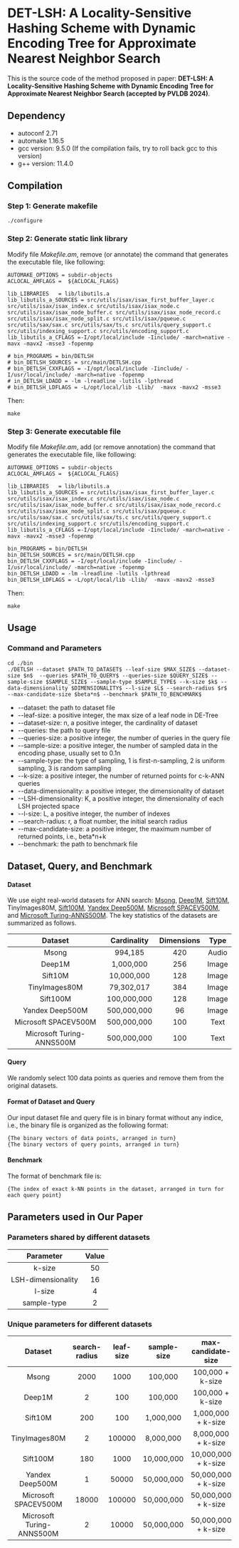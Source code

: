 # DET-LSH: A Locality-Sensitive Hashing Scheme with Dynamic Encoding Tree for Approximate Nearest Neighbor Search

This is the source code of the method proposed in paper: **DET-LSH: A Locality-Sensitive Hashing Scheme with Dynamic Encoding Tree for Approximate Nearest Neighbor Search (accepted by PVLDB 2024)**.

## Dependency

+ autoconf 2.71
+ automake 1.16.5
+ gcc version: 9.5.0 (If the compilation fails, try to roll back gcc to this version)
+ g++ version: 11.4.0

## Compilation

### Step 1: Generate makefile

```
./configure
```

### Step 2: Generate static link library

Modify file *Makefile.am*, remove (or annotate) the command that generates the executable file, like following:

```
AUTOMAKE_OPTIONS = subdir-objects
ACLOCAL_AMFLAGS =  ${ACLOCAL_FLAGS}

lib_LIBRARIES	= lib/libutils.a
lib_libutils_a_SOURCES = src/utils/isax/isax_first_buffer_layer.c src/utils/isax/isax_index.c src/utils/isax/isax_node.c src/utils/isax/isax_node_buffer.c src/utils/isax/isax_node_record.c src/utils/isax/isax_node_split.c src/utils/isax/pqueue.c src/utils/sax/sax.c src/utils/sax/ts.c src/utils/query_support.c src/utils/indexing_support.c src/utils/encoding_support.c
lib_libutils_a_CFLAGS =-I/opt/local/include -Iinclude/ -march=native -mavx -mavx2 -msse3 -fopenmp

# bin_PROGRAMS = bin/DETLSH
# bin_DETLSH_SOURCES = src/main/DETLSH.cpp
# bin_DETLSH_CXXFLAGS = -I/opt/local/include -Iinclude/ -I/usr/local/include/ -march=native -fopenmp
# in_DETLSH_LDADD = -lm -lreadline -lutils -lpthread
# bin_DETLSH_LDFLAGS = -L/opt/local/lib -Llib/  -mavx -mavx2 -msse3
```

Then:

```
make
```

### Step 3: Generate executable file

Modify file *Makefile.am*, add (or remove annotation) the command that generates the executable file, like following:

```
AUTOMAKE_OPTIONS = subdir-objects
ACLOCAL_AMFLAGS =  ${ACLOCAL_FLAGS}

lib_LIBRARIES	= lib/libutils.a
lib_libutils_a_SOURCES = src/utils/isax/isax_first_buffer_layer.c src/utils/isax/isax_index.c src/utils/isax/isax_node.c src/utils/isax/isax_node_buffer.c src/utils/isax/isax_node_record.c src/utils/isax/isax_node_split.c src/utils/isax/pqueue.c src/utils/sax/sax.c src/utils/sax/ts.c src/utils/query_support.c src/utils/indexing_support.c src/utils/encoding_support.c
lib_libutils_a_CFLAGS =-I/opt/local/include -Iinclude/ -march=native -mavx -mavx2 -msse3 -fopenmp

bin_PROGRAMS = bin/DETLSH
bin_DETLSH_SOURCES = src/main/DETLSH.cpp
bin_DETLSH_CXXFLAGS = -I/opt/local/include -Iinclude/ -I/usr/local/include/ -march=native -fopenmp
bin_DETLSH_LDADD = -lm -lreadline -lutils -lpthread
bin_DETLSH_LDFLAGS = -L/opt/local/lib -Llib/  -mavx -mavx2 -msse3
```

Then:

```
make
```

## Usage

### Command and Parameters

```
cd ./bin
./DETLSH --dataset $PATH_TO_DATASET$ --leaf-size $MAX_SIZE$ --dataset-size $n$  --queries $PATH_TO_QUERY$ --queries-size $QUERY_SIZE$ --sample-size $SAMPLE_SIZE$ --sample-type $SAMPLE_TYPE$ --k-size $k$ --data-dimensionality $DIMENSIONALITY$ --l-size $L$ --search-radius $r$ --max-candidate-size $beta*n$ --benchmark $PATH_TO_BENCHMARK$
```

+ --dataset: the path to dataset file
+ --leaf-size: a positive integer, the max size of a leaf node in DE-Tree
+ --dataset-size: n, a positive integer, the cardinality of dataset
+ --queries: the path to query file 
+ --queries-size: a positive integer, the number of queries in the query file
+ --sample-size: a positive integer, the number of sampled data in the encoding phase, usually set to 0.1n
+ --sample-type: the type of sampling, 1 is first-n-sampling, 2 is uniform sampling, 3 is random sampling
+ --k-size: a positive integer, the number of returned points for c-k-ANN queries
+ --data-dimensionality: a positive integer, the dimensionality of dataset
+ --LSH-dimensionality: K, a positive integer, the dimensionality of each LSH projected space
+ --l-size: L, a positive integer, the number of indexes
+ --search-radius: r, a float number, the initial search radius
+ --max-candidate-size: a positive integer, the maximum number of returned points, i.e., beta*n+k
+ --benchmark: the path to benchmark file

## Dataset, Query, and Benchmark

#### Dataset

We use eight real-world datasets for ANN search: [Msong](https://www.cse.cuhk.edu.hk/systems/hash/gqr/datasets.html), [Deep1M](https://www.cse.cuhk.edu.hk/systems/hash/gqr/datasets.html), [Sift10M](http://corpus-texmex.irisa.fr/), TinyImages80M, [Sift100M](http://corpus-texmex.irisa.fr/), [Yandex Deep500M](https://big-ann-benchmarks.com/neurips21.html), [Microsoft SPACEV500M](https://big-ann-benchmarks.com/neurips21.html), and [Microsoft Turing-ANNS500M](https://big-ann-benchmarks.com/neurips21.html). The key statistics of the datasets are summarized as follows.

|          Dataset          | Cardinality | Dimensions | Type  |
| :-----------------------: | :---------: | :--------: | :---: |
|           Msong           |   994,185   |    420     | Audio |
|          Deep1M           |  1,000,000  |    256     | Image |
|          Sift10M          | 10,000,000  |    128     | Image |
|       TinyImages80M       | 79,302,017  |    384     | Image |
|         Sift100M          | 100,000,000 |    128     | Image |
|      Yandex Deep500M      | 500,000,000 |     96     | Image |
|   Microsoft SPACEV500M    | 500,000,000 |    100     | Text  |
| Microsoft Turing-ANNS500M | 500,000,000 |    100     | Text  |

#### Query

We randomly select 100 data points as queries and remove them from the original datasets.

#### Format of Dataset and Query

Our input dataset file and query file is in binary format without any indice, i.e., the binary file is organized as the following format:

```
{The binary vectors of data points, arranged in turn}
{The binary vectors of query points, arranged in turn}
```

#### Benchmark

The format of benchmark file is:

```
{The index of exact k-NN points in the dataset, arranged in turn for each query point}
```

## Parameters used in Our Paper

### Parameters shared by different datasets

|     Parameter      | Value |
| :----------------: | :---: |
|       k-size       |  50   |
| LSH-dimensionality |  16   |
|       l-size       |   4   |
|    sample-type     |   2   |

### Unique parameters for different datasets

|          Dataset          | search-radius | leaf-size | sample-size | max-candidate-size  |
| :-----------------------: | :-----------: | :-------: | :---------: | :-----------------: |
|           Msong           |     2000      |   1000    |   100,000   |  100,000 + k-size   |
|          Deep1M           |       2       |    100    |   100,000   |  100,000 + k-size   |
|          Sift10M          |      200      |    100    |  1,000,000  | 1,000,000 + k-size  |
|       TinyImages80M       |       2       |  100000   |  8,000,000  | 8,000,000 + k-size  |
|         Sift100M          |      180      |   1000    | 10,000,000  | 10,000,000 + k-size |
|      Yandex Deep500M      |       1       |   50000   | 50,000,000  | 50,000,000 + k-size |
|   Microsoft SPACEV500M    |     18000     |  100000   | 50,000,000  | 50,000,000 + k-size |
| Microsoft Turing-ANNS500M |       2       |   10000   | 50,000,000  | 50,000,000 + k-size |

